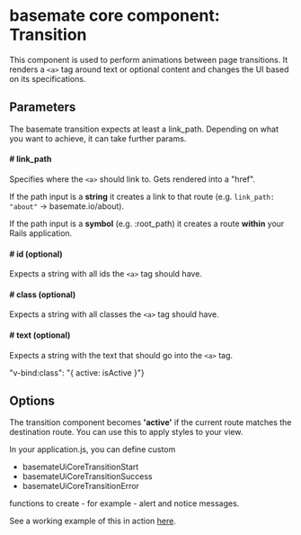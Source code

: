 # basemate core component: Transition

This component is used to perform animations between page transitions. It renders a `<a>` tag around text or optional content and changes the UI based on its specifications.

## Parameters
The basemate transition expects at least a link\_path. Depending on what you want to achieve, it can take further params.

#### # link\_path
Specifies where the `<a>` should link to. Gets rendered into a "href".

If the path input is a **string** it creates a link to that route (e.g. `link_path: "about"` -> basemate.io/about).

If the path input is a **symbol** (e.g. :root_path) it creates a route **within** your Rails application.

#### # id (optional)
Expects a string with all ids the `<a>` tag should have.

#### # class (optional)
Expects a string with all classes the `<a>` tag should have.

#### # text (optional)
Expects a string with the text that should go into the `<a>` tag.


"v-bind:class": "{ active: isActive }"}


## Options

The transition component becomes **'active'** if the current route matches the destination route. You can use this to apply styles to your view.

In your application.js, you can define custom

* basemateUiCoreTransitionStart
* basemateUiCoreTransitionSuccess
* basemateUiCoreTransitionError

functions to create - for example - alert and notice messages.

See a working example of this in action
[here](https://basemate.io/guides/add_ui_sugar).
